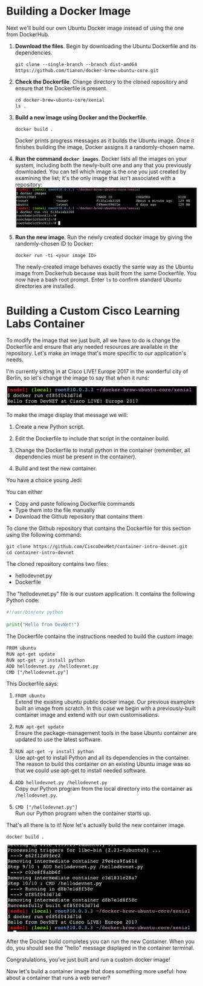 # Building a Docker Image

Next we'll build our own Ubuntu Docker image instead of using the one from DockerHub.

1. __Download the files__. Begin by downloading the Ubuntu Dockerfile and its dependencies.  
   ```
   git clone --single-branch --branch dist-amd64 https://github.com/tianon/docker-brew-ubuntu-core.git
   ```

2. __Check the Dockerfile__. Change directory to the cloned repository and ensure that the Dockerfile is present.  
   ```
   cd docker-brew-ubuntu-core/xenial
   ls .
   ```  

3. __Build a new image using Docker and the Dockerfile__.  
   ```
   docker build .
   ```  

   Docker prints progress messages as it builds the Ubuntu image. Once it finishes building the image, Docker assigns it a randomly-chosen name.

4. __Run the command `docker images`__.  Docker lists all the images on your system, including both the newly-built one and any that you previously downloaded. You can tell which image is the one you just created by examining the list; it's the only image that isn't associated with a repository:  
      ![Docker Images](assets/images/images1.png)

5. __Run the new image__. Run the newly created docker image by giving the randomly-chosen ID to Docker:
   ```
   docker run -ti <your image ID>
   ```  
   The newly-created image behaves exactly the same way as the Ubuntu image from Dockerhub because was built from the same Dockerfile. You now have a bash root prompt. Enter ``ls`` to confirm standard Ubuntu directories are installed.

# Building a Custom Cisco Learning Labs Container

To modify the image that we just built, all we have to do is change the Dockerfile and ensure that any needed resources are available in the repository. Let's make an image that's more specific to our application's needs.

I'm currently sitting in at Cisco LIVE! Europe 2017 in the wonderful
city of Berlin, so let's change the image to say that when it runs:

![Custom Docker Output](assets/images/hellocustom1.png)

To make the image display that message we will:

1. Create a new Python script.  

2. Edit the Dockerfile to include that script in the container build.  

3. Change the Dockerfile to install python in the container (remember,
all dependencies must be present in the container).  

4. Build and test the new container.  

You have a choice young Jedi:

You can either

* Copy and paste following Dockerfile commands
* Type them into the file manually
* Download the Github repository that contains them

To clone the Github repository that contains the Dockerfile for this
section using the following command:

```
git clone https://github.com/CiscoDevNet/container-intro-devnet.git
cd container-intro-devnet
```

The cloned repository contains two files:

* hellodevnet.py
* Dockerfile

The "hellodevnet.py" file is our custom application. It contains the
following Python code:

``` python
#!/usr/bin/env python

print("Hello from DevNet!")
```

The Dockerfile contains the instructions needed to build the custom
image:

```
FROM ubuntu
RUN apt-get update
RUN apt-get -y install python
ADD hellodevnet.py /hellodevnet.py
CMD ["/hellodevnet.py"]
```

This Dockerfile says:

1. `FROM ubuntu`  
   Extend the existing ubuntu public docker image. Our previous
   examples built an image from scratch. In this case we begin with a
   previously-built container image and extend with our own
   customisations.

2. `RUN apt-get update`  
   Ensure the package-management tools in the base Ubuntu container
   are updated to use the latest software.

3. `RUN apt-get -y install python`  
   Use apt-get to install Python and all its dependencies in the
   container. The reason to build this container on an existing Ubuntu
   image was so that we could use apt-get to install needed software.

4. `ADD hellodevnet.py /hellodevnet.py`  
   Copy our Python program from the local directory into the container
   as `/hellodevnet.py`.

5. `CMD ["/hellodevnet.py"]`  
   Run our Python program when the container starts up.

That's all there is to it! Now let's actually build the new container image.

```
docker build .
```

![Custom Docker Build](assets/images/dockerbuildcustom.png)

After the Docker build completes you can run the new Container. When
you do, you should see the "hello" message displayed in the container
terminal.

Congratulations, you've just built and run a custom docker image!

Now let's build a container image that does something more useful: how
about a container that runs a web server?
